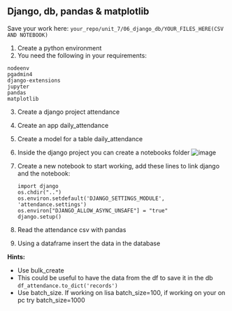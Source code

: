 ## Django, db, pandas & matplotlib

Save your work here: ```your_repo/unit_7/06_django_db/YOUR_FILES_HERE(CSV AND NOTEBOOK)```

1. Create a python environment
2. You need the following in your requirements:

```
nodeenv
pgadmin4
django-extensions
jupyter
pandas
matplotlib
```

3. Create a django project attendance
4. Create an app daily_attendance
5. Create a model for a table daily_attendance
6. Inside the django project you can create a notebooks folder
   ![image](https://github.com/novillo-cs/softdev_material/assets/123229891/55d2db48-b68c-4570-9356-03ebfbb52bde)

8. Create a new notebook to start working, add these lines to link django and the notebook:
   ```
   import django
   os.chdir("..")
   os.environ.setdefault('DJANGO_SETTINGS_MODULE', 'attendance.settings')
   os.environ["DJANGO_ALLOW_ASYNC_UNSAFE"] = "true" 
   django.setup()
   ```
9. Read the attendance csv with pandas
10. Using a dataframe insert the data in the database
   
   **Hints:**

   - Use bulk_create
   - This could be useful to have the data from the df to save it in the db ```df_attendance.to_dict('records')```
   - Use batch_size. If working on lisa batch_size=100, if working on your on pc try batch_size=1000
     
